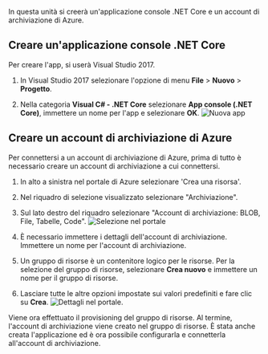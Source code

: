 In questa unità si creerà un'applicazione console .NET Core e un account di archiviazione di Azure.

## <a name="create-a-net-core-console-application"></a>Creare un'applicazione console .NET Core

Per creare l'app, si userà Visual Studio 2017.

1. In Visual Studio 2017 selezionare l'opzione di menu **File** > **Nuovo** > **Progetto**.

1. Nella categoria **Visual C# - .NET Core** selezionare **App console (.NET Core)**, immettere un nome per l'app e selezionare **OK**.
  ![Nuova app](..\media-draft\3-new-console-app.png)

## <a name="create-an-azure-storage-account"></a>Creare un account di archiviazione di Azure

Per connettersi a un account di archiviazione di Azure, prima di tutto è necessario creare un account di archiviazione a cui connettersi.

1. In alto a sinistra nel portale di Azure selezionare 'Crea una risorsa'.

1. Nel riquadro di selezione visualizzato selezionare "Archiviazione".

1. Sul lato destro del riquadro selezionare "Account di archiviazione: BLOB, File, Tabelle, Code".
  ![Selezione nel portale](..\media-draft\3-portal-storage-select.png)

1. È necessario immettere i dettagli dell'account di archiviazione. Immettere un nome per l'account di archiviazione.

1. Un gruppo di risorse è un contenitore logico per le risorse. Per la selezione del gruppo di risorse, selezionare **Crea nuovo** e immettere un nome per il gruppo di risorse.

1. Lasciare tutte le altre opzioni impostate sui valori predefiniti e fare clic su **Crea**.
  ![Dettagli nel portale](..\media-draft\3-portal-storage-details.png).

Viene ora effettuato il provisioning del gruppo di risorse. Al termine, l'account di archiviazione viene creato nel gruppo di risorse.
È stata anche creata l'applicazione ed è ora possibile configurarla e connetterla all'account di archiviazione.
